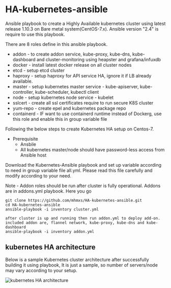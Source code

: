 # HA-kubernetes-ansible
Ansible playbook to create a Highly Available kubernetes cluster using latest release 1.10.3 on Bare metal system(CentOS-7.x).
Ansible version "2.4" is require to use this playbook.

There are 8 roles define in this ansible playbook.
- addon - to create addon service, kube-proxy, kube-dns, kube-dashboard and cluster-monitoring using heapster and grafana/infuxdb
- docker - install latest docker release on all cluster nodes
- etcd - setup etcd cluster
- haproxy - setup haproxy for API service HA, ignore it if LB already available.
- master - setup kubernetes master service - kube-apiserver, kube-controller, kube-scheduler, kubectl client
- node - setup kubernetes node service - kubelet
- sslcert - create all ssl certificates require to run secure K8S cluster
- yum-repo - create epel and kubernetes package repo
- containerd - IF want to use containerd runtime instead of Dockerg, use this role and enable this in group variable file

Following the below steps to create Kubernetes HA setup on Centos-7.
- Prerequisite
  - Ansbile
  - All kubernetes master/node should have password-less access from Ansible host

Download the Kubernetes-Ansible playbook and set up variable according to need in group variable file
all.yml. Please read this file carefully and modify according to your need. 

Note - Addon roles should be run after cluster is fully operational. Addons are in addons.yml playbook.
Here you go
```
git clone https://github.com/mhmxs/HA-kubernetes-ansible.git
cd HA-kubernetes-ansible
ansible-playbook -i inventory cluster.yml

after cluster is up and running then run addon.yml to deploy add-on.
included addon are, flannel network, kube-proxy, kube-dns and kube-dashboard
ansible-playbook -i inventory addon.yml
```



## kubernetes HA architecture
Below is a sample Kubernetes cluster architecture after successfully building it using playbook, It is just a sample, so number of servers/node may vary according to your setup.

![kubernetes HA architecture](kubernetes_architecture.png)


